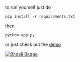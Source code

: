 to run yourself just do
```
pip install -r requirements.txt
```

then 

```
python app.py
```

or just check out the [demo](http://angular-dice.herokuapp.com)


[![Bitdeli Badge](https://d2weczhvl823v0.cloudfront.net/jstacoder/angular-dice/trend.png)](https://bitdeli.com/free "Bitdeli Badge")

